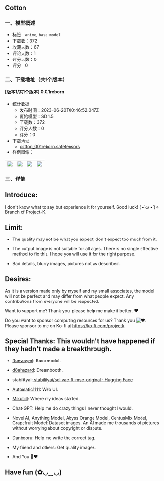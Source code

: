 ## Cotton
### 一、模型概述

- 标签：`anime`, `base model`
- 下载数：372
- 收藏人数：67
- 评论人数：1
- 评分人数：0
- 评分：0

### 二、下载地址（共1个版本）

#### [版本1/共1个版本] 0.0.1reborn

- 统计数据
  - 发布时间：2023-06-20T00:46:52.047Z
  - 原始模型：SD 1.5
  - 下载数：372
  - 评分人数：0
  - 评分：0
- 下载地址
  - [cotton_001reborn.safetensors](https://civitai.com/api/download/models/99834)
- 样例图像：

| <img src="https://image.civitai.com/xG1nkqKTMzGDvpLrqFT7WA/5c45db6c-1f4f-4cfa-86f9-ba2c64079c6f/width=450/1213353.jpeg" /> | <img src="https://image.civitai.com/xG1nkqKTMzGDvpLrqFT7WA/bc7caea3-1e4e-497a-b4fd-b9a553222934/width=450/1213356.jpeg" /> | <img src="https://image.civitai.com/xG1nkqKTMzGDvpLrqFT7WA/fe094445-009a-4191-b54e-fe8ed6f6300f/width=450/1213436.jpeg" /> | <img src="https://image.civitai.com/xG1nkqKTMzGDvpLrqFT7WA/0fd0199a-8d3d-4706-aa61-64b00912eb73/width=450/1213846.jpeg" /> |
| ---- | ---- | ---- | ---- |


### 三、详情
<h2 id="heading-8"><strong>Introduce:</strong></h2><p>I don't know what to say but experience it for yourself. Good luck! ( •̀ ω •́ )✧<br />Branch of Project-K.</p><h2 id="heading-31">Limit:</h2><ul><li><p>The quality may not be what you expect, don't expect too much from it.</p></li><li><p>The output image is not suitable for all ages. There is no single effective method to fix this. I hope you will use it for the right purpose.</p></li><li><p>Bad details, blurry images, pictures not as described.</p></li></ul><h2 id="heading-542">Desires:</h2><p>As it is a version made only by myself and my small associates, the model will not be perfect and may differ from what people expect. Any contributions from everyone will be respected.</p><p>Want to support me? Thank you, please help me make it better. ❤️</p><p>Do you want to sponsor computing resources for us? Thank you <img src="https://static.xx.fbcdn.net/images/emoji.php/v9/tf3/1.5/16/2764.png" alt="❤️" />. Please sponsor to me on Ko-fi at <a target="_blank" rel="ugc" href="https://ko-fi.com/projectk">https://ko-fi.com/projectk</a>.</p><h2 id="heading-543">Special Thanks: This wouldn't have happened if they hadn't made a breakthrough.</h2><ul><li><p><a target="_blank" rel="ugc" href="https://huggingface.co/runwayml/">Runwayml</a>: Base model.</p></li><li><p><a target="_blank" rel="ugc" href="https://github.com/d8ahazard/sd_dreambooth_extension">d8ahazard</a>: Dreambooth.</p></li><li><p>stabilityai:<a target="_blank" rel="ugc" href="https://huggingface.co/stabilityai/sd-vae-ft-mse-original"> stabilityai/sd-vae-ft-mse-original · Hugging Face</a></p></li><li><p><a target="_blank" rel="ugc" href="https://github.com/AUTOMATIC1111/">Automatic1111</a>: Web UI.</p></li><li><p><a target="_blank" rel="ugc" href="https://github.com/Mikubill/">Mikubill</a>: Where my ideas started.</p></li><li><p>Chat-GPT: Help me do crazy things I never thought I would.</p></li><li><p>Novel AI, Anything Model, Abyss Orange Model, CentusMix Model, Grapefruit Model: Dataset images. An AI made me thousands of pictures without worrying about copyright or dispute.</p></li><li><p>Danbooru: Help me write the correct tag.</p></li><li><p>My friend and others: Get quality images.</p></li><li><p>And You 🫵❤️</p></li></ul><h2 id="heading-32">Have fun (✿◡‿◡)</h2>